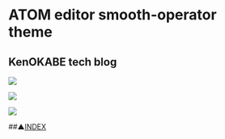 # ATOM editor smooth-operator theme

## KenOKABE tech blog

![](http://localhost:18080/contents/entries/entry20140130/img/smooth-operator-navy.png)

![](http://localhost:18080/contents/entries/entry20140130/img/smooth-operator.png)

![](http://localhost:18080/contents/entries/entry20140130/img/settings.png)


##▲[INDEX](/contents/entries/entry0/entry.html)
